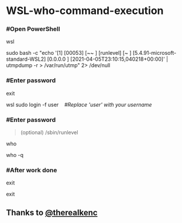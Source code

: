 # WSL-who-command-execution

### #Open PowerShell

wsl

sudo bash -c "echo '[1] [00053] [~~  ] [runlevel] [~       ] [5.4.91-microsoft-standard-WSL2] [0.0.0.0    ] [2021-04-05T23:10:15,040218+00:00]' | utmpdump -r > /var/run/utmp" 2> /dev/null

### #Enter password

exit

wsl sudo login -f user &nbsp;&nbsp;&nbsp;_#Replace 'user' with your username_

### #Enter password

>(optional) /sbin/runlevel

who

who -q

### #After work done

exit

exit          


## Thanks to [@therealkenc](https://github.com/therealkenc)

